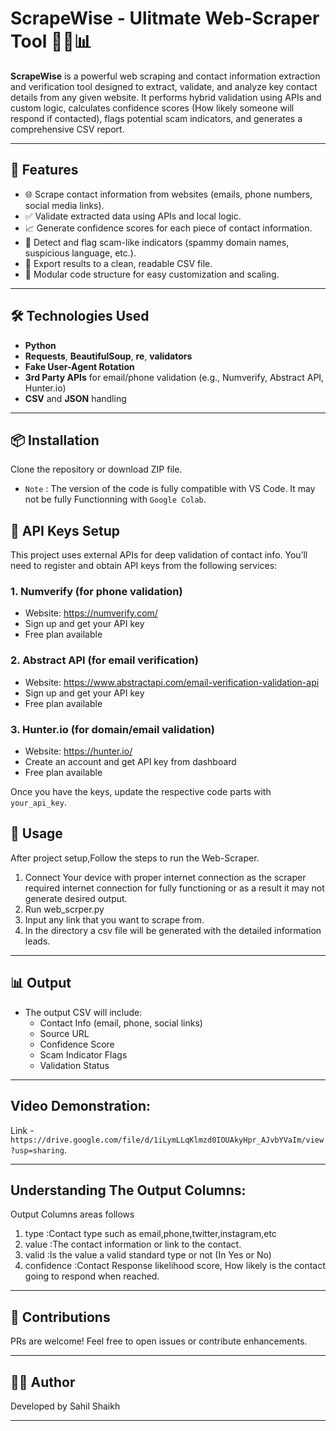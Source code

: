 
# ScrapeWise - Ulitmate Web-Scraper Tool 🕵️‍♂️📊

**ScrapeWise** is a powerful web scraping and contact information extraction and verification tool designed to extract, validate, and analyze key contact details from any given website. It performs hybrid validation using APIs and custom logic, calculates confidence scores (How likely someone will respond if contacted), flags potential scam indicators, and generates a comprehensive CSV report.

---

## 🔧 Features

- 🌐 Scrape contact information from websites (emails, phone numbers, social media links).
- ✅ Validate extracted data using APIs and local logic.
- 📈 Generate confidence scores for each piece of contact information.
- 🚨 Detect and flag scam-like indicators (spammy domain names, suspicious language, etc.).
- 📁 Export results to a clean, readable CSV file.
- 🧠 Modular code structure for easy customization and scaling.

---

## 🛠️ Technologies Used

- **Python**
- **Requests**, **BeautifulSoup**, **re**, **validators**
- **Fake User-Agent Rotation**
- **3rd Party APIs** for email/phone validation (e.g., Numverify, Abstract API, Hunter.io)
- **CSV** and **JSON** handling

---

## 📦 Installation
Clone the repository or download ZIP file.
- `Note` : The version of the code is fully compatible with VS Code. It may not be fully Functionning with `Google Colab`.

## 🔑 API Keys Setup

This project uses external APIs for deep validation of contact info. You’ll need to register and obtain API keys from the following services:

### 1. Numverify (for phone validation)
- Website: https://numverify.com/
- Sign up and get your API key
- Free plan available

### 2. Abstract API (for email verification)
- Website: https://www.abstractapi.com/email-verification-validation-api
- Sign up and get your API key
- Free plan available

### 3. Hunter.io (for domain/email validation)
- Website: https://hunter.io/
- Create an account and get API key from dashboard
- Free plan available

Once you have the keys, update the respective code parts with `your_api_key`.

## 🚀 Usage

After project setup,Follow the steps to run the Web-Scraper.
1. Connect Your device with proper internet connection as the scraper required internet connection for fully functioning or as a result it may not generate desired output.
2. Run web_scrper.py
3. Input any link that you want to scrape from.
4. In the directory a csv file will be generated with the detailed information leads.

---

## 📊 Output

- The output CSV will include:
  - Contact Info (email, phone, social links)
  - Source URL
  - Confidence Score
  - Scam Indicator Flags
  - Validation Status

---

## Video Demonstration:
Link - `https://drive.google.com/file/d/1iLymLLqKlmzd0IOUAkyHpr_AJvbYVaIm/view?usp=sharing`.

---
## Understanding The Output Columns:
Output Columns areas follows
1. type	:Contact type such as email,phone,twitter,instagram,etc
2. value :The contact information or link to the contact.
3. valid :Is the value a valid standard type or not (In Yes or No)
4. confidence :Contact Response likelihood score, How likely is the contact going to respond when reached.


---

## 🙌 Contributions

PRs are welcome! Feel free to open issues or contribute enhancements.

---

## 👨‍💻 Author

Developed by Sahil Shaikh

---
